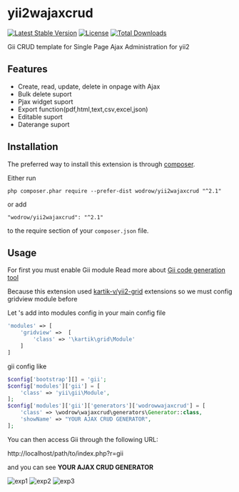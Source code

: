 yii2wajaxcrud 
=============

[![Latest Stable Version](https://poser.pugx.org/wodrow/yii2wajaxcrud/v/stable)](https://packagist.org/packages/wodrow/yii2wajaxcrud)
[![License](https://poser.pugx.org/wodrow/yii2wajaxcrud/license)](https://packagist.org/packages/wodrow/yii2wajaxcrud)
[![Total Downloads](https://poser.pugx.org/wodrow/yii2wajaxcrud/downloads)](https://packagist.org/packages/wodrow/yii2wajaxcrud)

Gii CRUD template for Single Page Ajax Administration for yii2 


Features
------------
+ Create, read, update, delete in onpage with Ajax
+ Bulk delete suport
+ Pjax widget suport
+ Export function(pdf,html,text,csv,excel,json)
+ Editable suport
+ Daterange suport

Installation
------------

The preferred way to install this extension is through [composer](http://getcomposer.org/download/).

Either run

```
php composer.phar require --prefer-dist wodrow/yii2wajaxcrud "^2.1"
```

or add

```
"wodrow/yii2wajaxcrud": "^2.1"
```

to the require section of your `composer.json` file.


Usage
-----
For first you must enable Gii module Read more about [Gii code generation tool](http://www.yiiframework.com/doc-2.0/guide-tool-gii.html)

Because this extension used [kartik-v/yii2-grid](https://github.com/kartik-v/yii2-grid) extensions so we must config gridview module before

Let 's add into modules config in your main config file
````php
'modules' => [
    'gridview' =>  [
        'class' => '\kartik\grid\Module'
    ]       
]
````

gii config like
````php
$config['bootstrap'][] = 'gii';
$config['modules']['gii'] = [
    'class' => 'yii\gii\Module',
];
$config['modules']['gii']['generators']['wodrowwajaxcrud'] = [
    'class' => \wodrow\wajaxcrud\generators\Generator::class,
    'showName' => "YOUR AJAX CRUD GENERATOR",
];
````

You can then access Gii through the following URL:

http://localhost/path/to/index.php?r=gii

and you can see <b>YOUR AJAX CRUD GENERATOR</b>

![exp1](https://i.loli.net/2019/05/09/5cd3a7c2cb95a.png)
![exp2](https://i.loli.net/2019/05/09/5cd3a7c2cee7a.png)
![exp3](https://i.loli.net/2019/05/09/5cd3a7c2d14a9.png)
